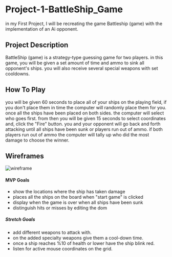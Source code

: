 # Project-1-BattleShip_Game

in my First Project, I will be recreating the game Battleship (game)
with the implementation of an Ai opponent.

## Project Description
BattleShip (game) is a strategy-type guessing game for two players. in this game, you will be given a set amount of time and ammo to sink all opponent's ships. you will also receive several special weapons with set cooldowns.


## How To Play
you will be given 60 seconds to place all of your ships on the playing field, if you don't place them in time the computer will randomly place them for you.
once all the ships have been placed on both sides. the computer will select who goes first.
from then you will be given 15 seconds to select coordinates and, click the "Fire" button. you and your opponent will go back and forth attacking until all ships have been sunk or players run out of ammo. if both players run out of ammo the computer will tally up who did the most damage to choose the winner.


## Wireframes

![wireframe](https://i.imgur.com/eedAvoE.png)

#### MVP Goals

- show the locations where the ship has taken damage 
- places all the ships on the board when "start game" is clicked
- display when the game is over when all ships have been sunk
- distinguish hits or misses by editing the dom

##### Stretch Goals
- add different weapons to attack with.
- on the added specialty weapons give them a cool-down time.
- once a ship reaches %10 of health or lower have the ship blink red.
- listen for active mouse coordinates on the grid.